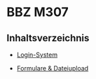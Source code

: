 # BBZ M307

## Inhaltsverzeichnis

* [Login-System](01-auth.md)

* [Formulare &amp; Dateiupload](10-forms.md)
